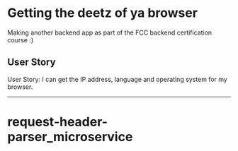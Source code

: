 
Getting the deetz of ya browser
==========================

Making another backend app as part of the FCC backend certification course :)


User Story
------------

User Story: I can get the IP address, language and operating system for my browser.

-------------------


# request-header-parser_microservice
